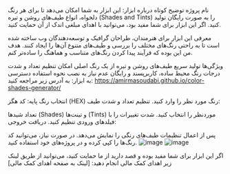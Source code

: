 نام پروژه
توضیح کوتاه درباره ابزار: این ابزار به شما امکان می‌دهد تا برای هر رنگ دلخواه، انواع طیف‌های روشن و تیره (Shades and Tints) را به صورت رایگان تولید کنید. اگر این ابزار برای شما مفید بود، می‌توانید با اهدای مبلغی اندک از آن حمایت کنید.

معرفی
این ابزار برای هنرمندان، طراحان گرافیک و توسعه‌دهندگان وب ساخته شده است تا به راحتی رنگ‌های مختلف را بررسی و طیف‌های متنوع آن‌ها را ایجاد کنند. هدف من این بوده که فرآیند پیدا کردن رنگ‌های متناسب و هماهنگ را ساده‌تر کنم.

ویژگی‌ها
تولید سریع طیف‌های روشن و تیره از یک رنگ اصلی
امکان تنظیم تعداد و شدت درجات رنگ
محیط ساده، کاربرپسند و رایگان
عدم نیاز به نصب
نحوه استفاده
دسترسی به ابزار:
به آدرس زیر مراجعه کنید:
https://amirmasoudabi.github.io/color-shades-generator/

انتخاب رنگ پایه:
کد هگز (HEX) رنگ مورد نظر را وارد کنید.
تنظیم تعداد و شدت طیف:

تعداد شیدها (Shades) و تینت‌ها (Tints) موردنظر را انتخاب کنید.
شدت تغییرات را با فیلدهای ورودی تنظیم کنید.
دریافت خروجی:

پس از اعمال تنظیمات طیف‌های رنگی را نمایش می‌دهد.
در صورت نیاز، می‌توانید کد رنگ‌ها را کپی کرده و در پروژه‌های خود استفاده کنید.
![image](https://github.com/user-attachments/assets/1d50125c-8fbc-42b0-a5ab-e1cb6172b469)
![image](https://github.com/user-attachments/assets/f226485d-308f-43c7-bd9c-90dd126e0601)


اگر این ابزار برای شما مفید بوده و قصد دارید از ما حمایت کنید، می‌توانید از طریق لینک زیر اهدای کمک مالی انجام دهید:
[لینک به صفحه اهدای کمک مالی]



